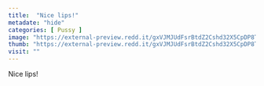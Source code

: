 ```yaml
---
title:  "Nice lips!"
metadate: "hide"
categories: [ Pussy ]
image: "https://external-preview.redd.it/gxVJMJUdFsrBtdZ2Cshd32X5CpDP8TF-DPRBbhmIgmw.jpg?auto=webp&s=292769ea595c9db251053901698e05aaaaee5f91"
thumb: "https://external-preview.redd.it/gxVJMJUdFsrBtdZ2Cshd32X5CpDP8TF-DPRBbhmIgmw.jpg?width=1080&crop=smart&auto=webp&s=20c6b23797ccc57a327afa017ee11fdcf38bbfa0"
visit: ""
---
```

Nice lips!
